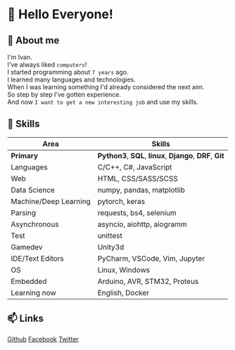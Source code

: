 # :wave: Hello Everyone!
## :man: About me
I'm Ivan.<br> 
I've always liked `computers`!<br> 
I started programming about `7 years` ago.<br> 
I learned many languages and technologies.<br> 
When I was learning something I'd already considered the next aim.<br> 
So step by step I've gotten experience.<br>
And now `I want to get a new interesting job` and use my skills. 

## :wrench: Skills
Area | Skills
-----| ------
**Primary**|**Python3**, **SQL**, **linux**, **Django**, **DRF**, **Git**
Languages|C/C++, C#, JavaScript
Web|HTML, CSS/SASS/SCSS
Data Science|numpy, pandas, matplotlib
Machine/Deep Learning|pytorch, keras
Parsing|requests, bs4, selenium
Asynchronous|asyncio, aiohttp, aiogramm
Test|unittest
Gamedev|Unity3d
IDE/Text Editors|PyCharm, VSCode, Vim, Jupyter
OS|Linux, Windows
Embedded|Arduino, AVR, STM32, Proteus
Learning now|English, Docker
               
## :mailbox: Links
[Github](https://github.com/ivan100kg)
[Facebook](https://facebook.com/profile.php?id=100007209557127")
[Twitter](https://twitter.com/Ivan100kg")
